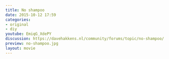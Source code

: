 ```yaml
---
title: No shampoo
date: 2015-10-12 17:59
categories:
- original
- diy
youtube: EmiqG_XdePY
discussion: https://davehakkens.nl/community/forums/topic/no-shampoo/
preview: no-shampoo.jpg
layout: movie
---
```

